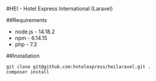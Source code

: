 #HEI - Hotel Express International (Laravel)

##Requirements
- node.js - 14.18.2
- npm - 6.14.15
- php - 7.3

##Installation
```
git clone git@github.com:hotelexpress/heilaravel.git .  
composer install
```
